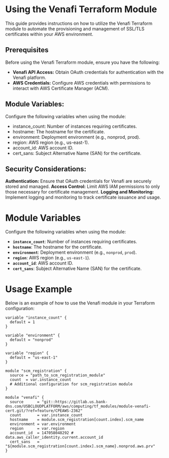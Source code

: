# Using the Venafi Terraform Module

This guide provides instructions on how to utilize the Venafi Terraform module to automate the provisioning and management of SSL/TLS certificates within your AWS environment.

## Prerequisites

Before using the Venafi Terraform module, ensure you have the following:

- **Venafi API Access:** Obtain OAuth credentials for authentication with the Venafi platform.
- **AWS Credentials:** Configure AWS credentials with permissions to interact with AWS Certificate Manager (ACM).

## Module Variables:

Configure the following variables when using the module:
 - instance_count: Number of instances requiring certificates.
 - hostname: The hostname for the certificate.
 - environment: Deployment environment (e.g., nonprod, prod).
 - region: AWS region (e.g., us-east-1).
 - account_id: AWS account ID.
 - cert_sans: Subject Alternative Name (SAN) for the certificate.

## Security Considerations:

**Authentication:** Ensure that OAuth credentials for Venafi are securely stored and managed.
**Access Control:** Limit AWS IAM permissions to only those necessary for certificate management.
**Logging and Monitoring:** Implement logging and monitoring to track certificate issuance and usage.
  
# Module Variables

Configure the following variables when using the module:

- **`instance_count`**: Number of instances requiring certificates.
- **`hostname`**: The hostname for the certificate.
- **`environment`**: Deployment environment (e.g., `nonprod`, `prod`).
- **`region`**: AWS region (e.g., `us-east-1`).
- **`account_id`**: AWS account ID.
- **`cert_sans`**: Subject Alternative Name (SAN) for the certificate.

# Usage Example

Below is an example of how to use the Venafi module in your Terraform configuration:

```hcl
variable "instance_count" {
  default = 1
}

variable "environment" {
  default = "nonprod"
}

variable "region" {
  default = "us-east-1"
}

module "scm_registration" {
  source = "path_to_scm_registration_module"
  count  = var.instance_count
  # Additional configuration for scm_registration module
}

module "venafi" {
  source      = "git::https://gitlab.us.bank-dns.com/USBCLOUDPLATFORM/aws/computing/tf_modules/module-venafi-cert.git/?ref=feature/CPEAWS-2362"
  count       = var.instance_count
  hostname    = module.scm_registration[count.index].scm_name
  environment = var.environment
  region      = var.region
  account_id  = 147058048292 # data.aws_caller_identity.current.account_id
  cert_sans   = "${module.scm_registration[count.index].scm_name}.nonprod.aws.prv"
}







